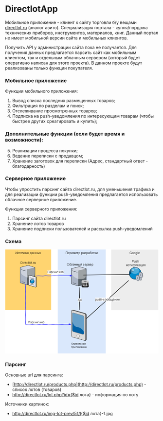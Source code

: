 # DirectlotApp
Мобильное приложение - клиент к сайту торговли б/у вещами [directlot.ru](http://directlot.ru) (аналог авито). Специализация портала - купля/пордажа технических приборов, инструментов, материалов, книг. Данный портал не имеет мобильной версии сайта и мобильных клиентов.

Получить API у администрации сайта пока не получается. Для получения данных предлагается парсить сайт как мобильным клиентом, так и отдельным облачным сервером (который будет оперативно написан для этого проекта). В данном проекте будут реализованы только функции покупателя.

### Мобильное приложение
Функции мобильного приложения:
1) Вывод списка последних размещенных товаров;
2) Фильтрация по разделам и поиск;
3) Отслеживание просмотренных товаров;
4) Подписка на push-уведомления по интересующим товарам (чтобы быстрее других среагировать и купить);

### Дополнительные функции (если будет время и возможности):
5) Реализации процесса покупки;
6) Ведение переписки с продавцом;
7) Хранение заготовок для переписки (Адрес, стандартный ответ - благодарность)

### Серверное приложение
Чтобы упростить парсинг сайта directlot.ru, для уменьшения трафика  и для реализации функции push-уведомления предлагается использовать облачное серверное приложение. 

Функции серверного приложения:
1) Парсинг сайта directlot.ru
2) Хранение лотов товаров
3) Хранение подписки пользователей и рассылка push-уведомлений

### Схема
![](ProjectScheme.png)

### Парсинг
Основные url для парсинга:
- [http://directlot.ru/products.php](http://directlot.ru/products.php) - список лотов (товаров)
- http://directlot.ru/lot.php?id={$id лота} - информация по лоту

Источники картинок:
- http://directlot.ru/img-lot-prev/51/l{$id лота}-1.jpg
